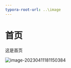 ```yaml
---
typora-root-url: ..\image
---
```


# 首页

这是首页

![image-20230411181150384](/image-20230411181150384.png)